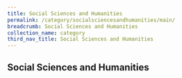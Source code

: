 ```yaml
---
title: Social Sciences and Humanities
permalink: /category/socialsciencesandhumanities/main/
breadcrumb: Social Sciences and Humanities
collection_name: category
third_nav_title: Social Sciences and Humanities
---
```


## **Social Sciences and Humanities**